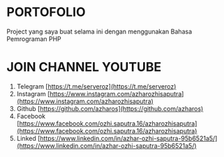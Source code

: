 # PORTOFOLIO
Project yang saya buat selama ini dengan menggunakan Bahasa Pemrograman PHP

# JOIN CHANNEL YOUTUBE
1. Telegram [https://t.me/serveroz](https://t.me/serveroz)
2. Instagram [https://www.instagram.com/azharozhisaputra](https://www.instagram.com/azharozhisaputra)
3. Github [https://github.com/azharos](https://github.com/azharos)
4. Facebook [https://www.facebook.com/ozhi.saputra.16/azharozhisaputra](https://www.facebook.com/ozhi.saputra.16/azharozhisaputra)
5. Linked [https://www.linkedin.com/in/azhar-ozhi-saputra-95b6521a5/](https://www.linkedin.com/in/azhar-ozhi-saputra-95b6521a5/)

